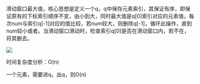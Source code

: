 滑动窗口最大值，核心思想是定义一个q，q中保存元素索引，其保证有序，即保证原有的下标索引顺序不变，由小到大，同时最大值是q[0]索引对应的元素值，每次num与索引q[-1]对应的值比较，若num较大，则删除q[-1]，循环此操作，直到num较小或者。当滑动窗口滑动时，检查索引q[0]是否在滑动窗口内，若不在，将其删去。

![](https://github.com/jyGuan/leetcode/tree/main/Sliding%20Window%20Maximum/pic/slidingWindowMaximum.png)

时间复杂度分析：O(n)

一个元素，需要进q，出q，则O(n)

